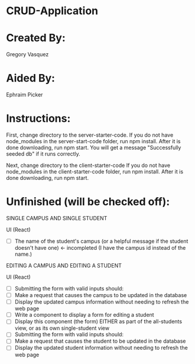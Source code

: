 # CRUD-Application

# Created By: 
Gregory Vasquez

# Aided By: 
Ephraim Picker

# Instructions:
First, change directory to the server-starter-code. 
If you do not have node_modules in the server-start-code folder, run npm install. 
After it is done downloading, run npm start. You will get a message "Successfully seeded db" if it runs correctly.

Next, change directory to the client-starter-code
If you do not have node_modules in the client-starter-code folder, run npm install. 
After it is done downloading, run npm start. 

# Unfinished (will be checked off):

SINGLE CAMPUS AND SINGLE STUDENT

UI (React)
- [ ] The name of the student's campus (or a helpful message if the student doesn't have one) <- incompleted (I have the campus id instead of the name.)

EDITING A CAMPUS AND EDITING A STUDENT

UI (React)
- [ ] Submitting the form with valid inputs should: 
- [ ] Make a request that causes the campus to be updated in the database 
- [ ] Display the updated campus information without needing to refresh the web page
- [ ] Write a component to display a form for editing a student
- [ ] Display this component (the form) EITHER as part of the all-students view, or as its own single-student view
- [ ] Submitting the form with valid inputs should:
- [ ] Make a request that causes the student to be updated in the database
- [ ] Display the updated student information without needing to refresh the web page
